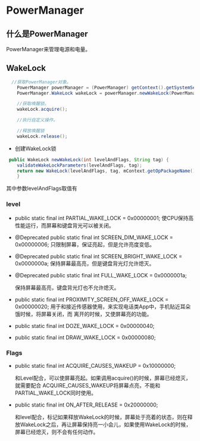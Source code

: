 # PowerManager

## 什么是PowerManager

PowerManager来管理电源和电量。

## WakeLock


```java
  //获取PowerManager对象。
    PowerManager powerManager = (PowerManager) getContext().getSystemService(Service.POWER_SERVICE);
    PowerManager.WakeLock wakeLock = powerManager.newWakeLock(PowerManager.PARTIAL_WAKE_LOCK, "newWake");

    //获取唤醒锁。
    wakeLock.acquire();

    //执行自定义操作。

    //释放唤醒锁
    wakeLock.release();
```

* 创建WakeLock锁


```java
 public WakeLock newWakeLock(int levelAndFlags, String tag) {
    validateWakeLockParameters(levelAndFlags, tag);
    return new WakeLock(levelAndFlags, tag, mContext.getOpPackageName());
    }
```

其中参数levelAndFlags取值有

### level
* public static final int PARTIAL_WAKE_LOCK = 0x00000001;
  使CPU保持高性能运行，而屏幕和键盘背光可以被关闭。
* @Deprecated public static final int SCREEN_DIM_WAKE_LOCK = 0x00000006;
  只限制屏幕，保证亮起，但是允许亮度变低。
  
* @Deprecated public static final int SCREEN_BRIGHT_WAKE_LOCK = 0x0000000a;
  保持屏幕最高亮，但是键盘背光灯允许熄灭。
  
* @Deprecated public static final int FULL_WAKE_LOCK = 0x0000001a;
  
  保持屏幕最高亮，键盘背光灯也不允许熄灭。
  
* public static final int PROXIMITY_SCREEN_OFF_WAKE_LOCK = 0x00000020;
  用于和接近传感器使用，来实现电话类App中，手机贴近耳朵饿时候，将屏幕关闭，而
  离开的时候，又使屏幕亮的功能。
* public static final int DOZE_WAKE_LOCK = 0x00000040;
* public static final int DRAW_WAKE_LOCK = 0x00000080;

### Flags

*  public static final int ACQUIRE_CAUSES_WAKEUP = 0x10000000;

   和Level配合，可以使屏幕亮起。如果调用acquire()的时候，屏幕已经熄灭，就需要配合
   ACQUIRE_CAUSES_WAKEUP将屏幕点亮，不能和PARTIAL_WAKE_LOCK同时使用。

*  public static final int ON_AFTER_RELEASE = 0x20000000;

    和level配合，标记如果释放WakeLock的时候，屏幕处于亮着的状态，则在释放WakeLock之后，再让屏幕保持亮一小会儿，如果使用WakeLock的时候，屏幕已经熄灭，则不会有任何动作。


